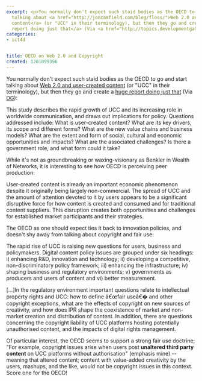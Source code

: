 ```yaml
---
excerpt: <p>You normally don't expect such staid bodies as the OECD to go and start
  talking about <a href="http://joncamfield.com/blog/floss/">Web 2.0 and user-created
  content</a> (or "UCC" in their terminology), but then they go and create a <a href="http://www.oecd.org/document/40/0,3343,en_2649_201185_39428648_1_1_1_1,00.html">huge
  report doing just that</a> (Via <a href="http://topics.developmentgateway.org/ict/rc/ItemDetail.do~1126864">DG</a>):</p>
categories:
- ict4d


title: OECD on Web 2.0 and Copyright
created: 1201099396
---
```

<p>You normally don't expect such staid bodies as the OECD to go and start talking about <a href="http://joncamfield.com/blog/floss/">Web 2.0 and user-created content</a> (or "UCC" in their terminology), but then they go and create a <a href="http://www.oecd.org/document/40/0,3343,en_2649_201185_39428648_1_1_1_1,00.html">huge report doing just that</a> (Via <a href="http://topics.developmentgateway.org/ict/rc/ItemDetail.do~1126864">DG</a>):</p>

This study describes the rapid growth of UCC and its increasing role in worldwide communication, and draws out implications for policy. Questions addressed include: What is user-created content? What are its key drivers, its scope and different forms? What are the new value chains and business models? What are the extent and form of social, cultural and economic opportunities and impacts? What are the associated challenges? Is there a government role, and what form could it take?

<p>While it's not as groundbreaking or waxing-visionary as Benkler in Wealth of Networks, it is interesting to see how OECD is perceiving peer production:</p>

User-created content is already an important economic phenomenon despite it originally being largely non-commercial. The spread of UCC and the amount of attention devoted to it by users appears to be a significant
disruptive force for how content is created and consumed and for traditional content suppliers. This disruption creates both opportunities and challenges for established market participants and their strategies.

<p>The OECD as one should expect ties it back to innovation policies, and doesn't shy away from talking about copyright and fair use:</p>

The rapid rise of UCC is raising new questions for users, business and policymakers. Digital content policy issues are grouped under six headings: i) enhancing R&D, innovation and technology; ii) developing a competitive, non-discriminatory policy framework; iii) enhancing the infrastructure; iv) shaping business and regulatory environments; v) governments as producers and users of content and vi) better measurement.  

<p>[...]In the regulatory environment important questions relate to intellectual property rights and UCC: how to define â€œfair useâ€� and other copyright exceptions, what are the effects of copyright on new sources of creativity, and how does IPR shape the coexistence of market and non-market creation and distribution of content. In addition, there are questions concerning the copyright liability of UCC platforms hosting potentially unauthorised content, and the impacts of digital rights management.</p>

<p>Of particular interest, the OECD seems to support a strong fair use doctrine; "For example, copyright issues arise when users post <strong>unaltered third party content </strong> on UCC platforms without authorisation" (emphasis mine) -- meaning that altered content; content with value-added creativity by the users, mashups, and the like, would not be copyright issues in this context.  Score one for the OECD!</p>
